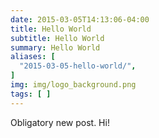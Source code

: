 ```yaml
---
date: 2015-03-05T14:13:06-04:00
title: Hello World
subtitle: Hello World
summary: Hello World
aliases: [
  "2015-03-05-hello-world/",
]
img: img/logo_background.png
tags: [ ]
---
```


Obligatory new post. Hi!
